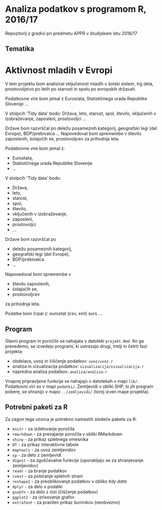 # Analiza podatkov s programom R, 2016/17

Repozitorij z gradivi pri predmetu APPR v študijskem letu 2016/17

## Tematika
# Aktivnost mladih v Evropi

V tem projektu bom analiziral vključenost mladih v šolski sistem, trg dela, prostovoljstvo po letih po starosti in spolu po evropskih državah.

Podatkovne vire bom jemal z Eurostata, Statističnega urada Republike Slovenije ...

V stolpcih 'Tidy data' bodo: Država, leto, starost, spol, število, vključenih v izobraževanje, zaposleni, prostovoljci ...

Države bom razvrščal po deležu posameznih kategorij, geografski legi (del Evrope), BDP/prebivalca ...
Napovedoval bom spremembe v številu zaposlenih, šolajočih se, prostovoljcev za prihodnja leta.

Podatkovne vire bom jemal z:
* Eurostata,
* Statističnega urada Republike Slovenije
* ...

V stolpcih 'Tidy data' bodo:
* Država,
* leto,
* starost,
* spol, 
* število, 
* vključenih v izobraževanje,
* zaposleni,
* prostovoljci
* ...

Države bom razvrščal po 
* deležu posameznih kategorij, 
* geografski legi (del Evrope), 
* BDP/prebivalca
* ...

Napovedoval bom spremembe v
* številu zaposlenih,
* šolajočih se, 
* prostovoljcev 

za prihodnja leta.

Podatke bom črpal z:
eurostat (csv, xml)
surs
...

## Program

Glavni program in poročilo se nahajata v datoteki `projekt.Rmd`. Ko ga prevedemo,
se izvedejo programi, ki ustrezajo drugi, tretji in četrti fazi projekta:

* obdelava, uvoz in čiščenje podatkov: `uvoz/uvoz.r`
* analiza in vizualizacija podatkov: `vizualizacija/vizualizacija.r`
* napredna analiza podatkov: `analiza/analiza.r`

Vnaprej pripravljene funkcije se nahajajo v datotekah v mapi `lib/`. Podatkovni
viri so v mapi `podatki/`. Zemljevidi v obliki SHP, ki jih program pobere, se
shranijo v mapo `../zemljevidi/` (torej izven mape projekta).

## Potrebni paketi za R

Za zagon tega vzorca je potrebno namestiti sledeče pakete za R:

* `knitr` - za izdelovanje poročila
* `rmarkdown` - za prevajanje poročila v obliki RMarkdown
* `shiny` - za prikaz spletnega vmesnika
* `DT` - za prikaz interaktivne tabele
* `maptools` - za uvoz zemljevidov
* `sp` - za delo z zemljevidi
* `digest` - za zgoščevalne funkcije (uporabljajo se za shranjevanje zemljevidov)
* `readr` - za branje podatkov
* `rvest` - za pobiranje spletnih strani
* `reshape2` - za preoblikovanje podatkov v obliko *tidy data*
* `dplyr` - za delo s podatki
* `gsubfn` - za delo z nizi (čiščenje podatkov)
* `ggplot2` - za izrisovanje grafov
* `extrafont` - za pravilen prikaz šumnikov (neobvezno)
